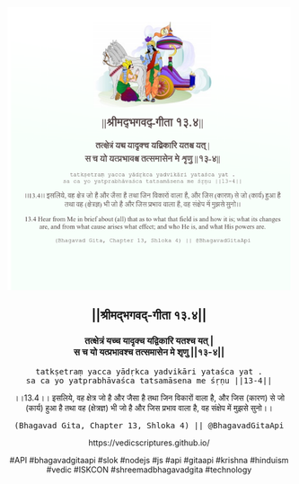 <img src="../../asset/BG_13_4.png"/>
<center><h2>||श्रीमद्‍भगवद्‍-गीता १३.४||</h2>
<h3>तत्क्षेत्रं यच्च यादृक्च यद्विकारि यतश्च यत् |<br/>स च यो यत्प्रभावश्च तत्समासेन मे शृणु ||१३-४||</h3>
<pre>tatkṣetraṃ yacca yādṛkca yadvikāri yataśca yat .<br/>sa ca yo yatprabhāvaśca tatsamāsena me śṛṇu ||13-4||</pre>
<p>।।13.4।। इसलिये, वह क्षेत्र जो है और जैसा है तथा जिन विकारों वाला है, और जिस (कारण) से जो (कार्य) हुआ है तथा वह (क्षेत्रज्ञ) भी जो है और जिस प्रभाव वाला है, वह संक्षेप में मुझसे सुनो।।</p>
<pre>(Bhagavad Gita, Chapter 13, Shloka 4) || @BhagavadGitaApi</pre><p>https://vedicscriptures.github.io/</p><p>#API #bhagavadgitaapi #slok #nodejs #js #api #gitaapi #krishna #hinduism #vedic #ISKCON #shreemadbhagavadgita #technology</p></center>